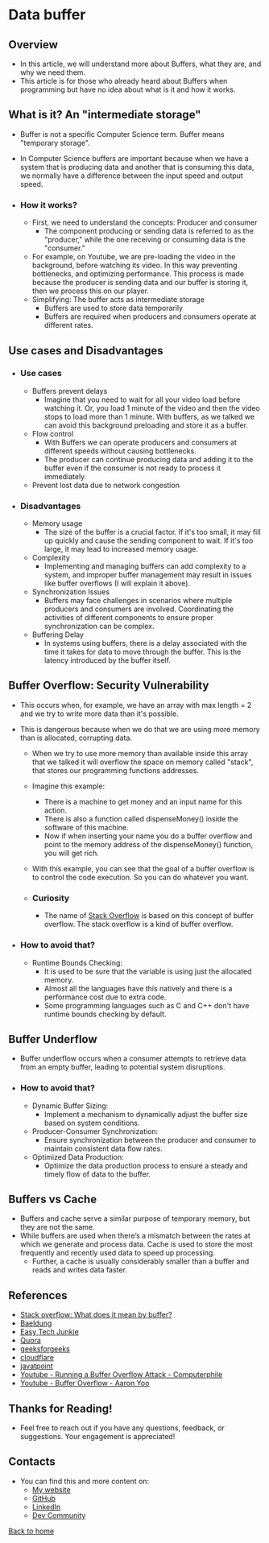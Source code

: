 # Data buffer

## Overview

- In this article, we will understand more about Buffers, what they are, and why we need them.
- This article is for those who already heard about Buffers when programming but have no idea about what is it and how it works.

## What is it? An "intermediate storage"

- Buffer is not a specific Computer Science term. Buffer means "temporary storage".
- In Computer Science buffers are important because when we have a system that is producing data and another that is consuming this data, we normally have a difference between the input speed and output speed.

- ### How it works?

  - First, we need to understand the concepts: Producer and consumer
    - The component producing or sending data is referred to as the "producer," while the one receiving or consuming data is the "consumer."
  - For example, on Youtube, we are pre-loading the video in the background, before watching its video. In this way preventing bottlenecks, and optimizing performance. This process is made because the producer is sending data and our buffer is storing it, then we process this on our player.
  - Simplifying: The buffer acts as intermediate storage
    - Buffers are used to store data temporarily
    - Buffers are required when producers and consumers operate at different rates.

## Use cases and Disadvantages

- ### Use cases

  - Buffers prevent delays
    - Imagine that you need to wait for all your video load before watching it. Or, you load 1 minute of the video and then the video stops to load more than 1 minute. With buffers, as we talked we can avoid this background preloading and store it as a buffer.
  - Flow control
    - With Buffers we can operate producers and consumers at different speeds without causing bottlenecks.
    - The producer can continue producing data and adding it to the buffer even if the consumer is not ready to process it immediately.
  - Prevent lost data due to network congestion

- ### Disadvantages

  - Memory usage
    - The size of the buffer is a crucial factor. If it's too small, it may fill up quickly and cause the sending component to wait. If it's too large, it may lead to increased memory usage.
  - Complexity
    - Implementing and managing buffers can add complexity to a system, and improper buffer management may result in issues like buffer overflows (I will explain it above).
  - Synchronization Issues
    - Buffers may face challenges in scenarios where multiple producers and consumers are involved. Coordinating the activities of different components to ensure proper synchronization can be complex.
  - Buffering Delay
    - In systems using buffers, there is a delay associated with the time it takes for data to move through the buffer. This is the latency introduced by the buffer itself.

## Buffer Overflow: Security Vulnerability

- This occurs when, for example, we have an array with max length = 2 and we try to write more data than it's possible.
- This is dangerous because when we do that we are using more memory than is allocated, corrupting data.

  - When we try to use more memory than available inside this array that we talked it will overflow the space on memory called "stack", that stores our programming functions addresses.
  - Imagine this example:
    - There is a machine to get money and an input name for this action.
    - There is also a function called dispenseMoney() inside the software of this machine.
    - Now if when inserting your name you do a buffer overflow and point to the memory address of the dispenseMoney() function, you will get rich.
  - With this example, you can see that the goal of a buffer overflow is to control the code execution. So you can do whatever you want.

  - ### Curiosity
    - The name of [Stack Overflow](https://stackoverflow.com/) is based on this concept of buffer overflow. The stack overflow is a kind of buffer overflow.

- ### How to avoid that?
  - Runtime Bounds Checking:
    - It is used to be sure that the variable is using just the allocated memory.
    - Almost all the languages have this natively and there is a performance cost due to extra code.
    - Some programming languages such as C and C++ don't have runtime bounds checking by default.

## Buffer Underflow

- Buffer underflow occurs when a consumer attempts to retrieve data from an empty buffer, leading to potential system disruptions.

- ### How to avoid that?
  - Dynamic Buffer Sizing:
    - Implement a mechanism to dynamically adjust the buffer size based on system conditions.
  - Producer-Consumer Synchronization:
    - Ensure synchronization between the producer and consumer to maintain consistent data flow rates.
  - Optimized Data Production:
    - Optimize the data production process to ensure a steady and timely flow of data to the buffer.

## Buffers vs Cache

- Buffers and cache serve a similar purpose of temporary memory, but they are not the same.
- While buffers are used when there’s a mismatch between the rates at which we generate and process data. Cache is used to store the most frequently and recently used data to speed up processing.
  - Further, a cache is usually considerably smaller than a buffer and reads and writes data faster.

## References

- [Stack overflow: What does it mean by buffer?](https://stackoverflow.com/questions/648309/what-does-it-mean-by-buffer)
- [Baeldung](https://www.baeldung.com/cs/buffer)
- [Easy Tech Junkie](https://www.easytechjunkie.com/what-is-a-data-buffer.htm)
- [Quora](https://www.quora.com/What-is-meant-by-buffering-of-data)
- [geeksforgeeks](https://www.geeksforgeeks.org/buffering-in-computer-network/)
- [cloudflare](https://www.cloudflare.com/pt-br/learning/video/what-is-buffering/)
- [javatpoint](https://www.javatpoint.com/buffering-in-operating-system)
- [Youtube - Running a Buffer Overflow Attack - Computerphile](https://www.youtube.com/watch?v=1S0aBV-Waeo)
- [Youtube - Buffer Overflow - Aaron Yoo](https://www.youtube.com/watch?v=AD-iXWANggo)

## Thanks for Reading!

- Feel free to reach out if you have any questions, feedback, or suggestions. Your engagement is appreciated!

## Contacts

- You can find this and more content on:
  - [My website](https://godinhojoao.com/)
  - [GitHub](https://github.com/godinhojoao)
  - [LinkedIn](https://www.linkedin.com/in/joaogodinhoo/)
  - [Dev Community](https://dev.to/godinhojoao)

[Back to home](/readme.md)
